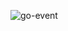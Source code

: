![go-event](https://github.com/Carl0sPineda/GoEvent/assets/100396203/089c81be-6027-4458-a47d-9b9c52247802)
